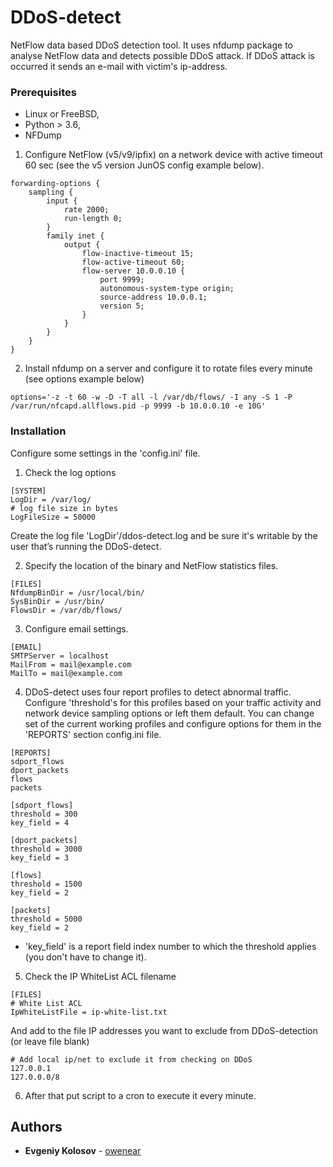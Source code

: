 # DDoS-detect
NetFlow data based DDoS detection tool.
It uses nfdump package to analyse NetFlow data and detects possible DDoS attack.
If DDoS attack is occurred it sends an e-mail with victim's ip-address.

### Prerequisites
- Linux or FreeBSD, 
- Python > 3.6,
- NFDump

1. Configure NetFlow (v5/v9/ipfix) on a network device with active timeout 60 sec (see the v5 version JunOS config example below).
```
forwarding-options {
    sampling {
        input {
            rate 2000;
            run-length 0;
        }
        family inet {
            output {
                flow-inactive-timeout 15;
                flow-active-timeout 60; 
                flow-server 10.0.0.10 {
                    port 9999;
                    autonomous-system-type origin;
                    source-address 10.0.0.1;
                    version 5;
                }
            }
        }
    }
}
```
2. Install nfdump on a server and configure it to rotate files every minute (see options example below)
```
options='-z -t 60 -w -D -T all -l /var/db/flows/ -I any -S 1 -P /var/run/nfcapd.allflows.pid -p 9999 -b 10.0.0.10 -e 10G'
```

### Installation
Configure some settings in the 'config.ini' file.
1. Check the log options
```
[SYSTEM]
LogDir = /var/log/
# log file size in bytes
LogFileSize = 50000
```
Create the log file 'LogDir'/ddos-detect.log and be sure it's writable by the user that’s running the DDoS-detect.

2. Specify the location of the binary and NetFlow statistics files.
```
[FILES]
NfdumpBinDir = /usr/local/bin/
SysBinDir = /usr/bin/
FlowsDir = /var/db/flows/
```
3. Configure email settings.
```
[EMAIL]
SMTPServer = localhost
MailFrom = mail@example.com
MailTo = mail@example.com
```   
4. DDoS-detect uses four report profiles to detect abnormal traffic. Configure 'threshold's for this profiles based on your traffic activity and network device sampling options or left them default. You can change set of the current working profiles and configure options for them in the 'REPORTS' section config.ini file.
```
[REPORTS]
sdport_flows
dport_packets
flows
packets

[sdport_flows]
threshold = 300
key_field = 4
    
[dport_packets]
threshold = 3000
key_field = 3
    
[flows]
threshold = 1500
key_field = 2
    
[packets]
threshold = 5000
key_field = 2
```
- 'key_field' is a report field index number to which the threshold applies (you don't have to change it).
5. Check the IP WhiteList ACL filename
```
[FILES]
# White List ACL
IpWhiteListFile = ip-white-list.txt
```
And add to the file IP addresses you want to exclude from DDoS-detection (or leave file blank)
```
# Add local ip/net to exclude it from checking on DDoS
127.0.0.1
127.0.0.0/8
```

6. After that put script to a cron to execute it every minute. 


## Authors

* **Evgeniy Kolosov** - [owenear](https://github.com/owenear)
